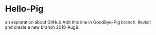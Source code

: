 # Hello-Pig
an exploration about GitHub
Add this line in GoodBye-Pig branch.
Revisit and create a new branch 2018-Aug9.
